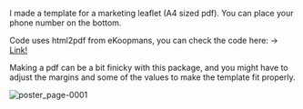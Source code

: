 I made a template for a marketing leaflet (A4 sized pdf). You can place your phone number on the bottom.  

Code uses html2pdf from eKoopmans, you can check the code here: -> <a href="https://github.com/eKoopmans/html2pdf.js">Link!</a>

Making a pdf can be a bit finicky with this package, and you might have to adjust the margins and some of the values to make the template fit properly.

![poster_page-0001](https://github.com/user-attachments/assets/28f344d7-ff7d-43e7-86c1-47a2a437394e)


